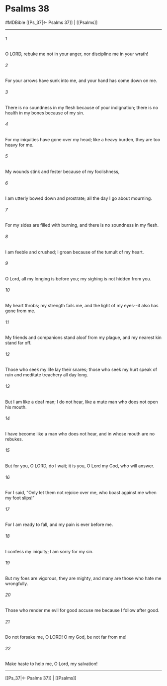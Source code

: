 # Psalms 38
#MDBible
[[Ps_37|← Psalms 37]] | [[Psalms]]

***

###### 1 

O LORD, rebuke me not in your anger, nor discipline me in your wrath! 

###### 2 

For your arrows have sunk into me, and your hand has come down on me. 

###### 3 

There is no soundness in my flesh because of your indignation; there is no health in my bones because of my sin. 

###### 4 

For my iniquities have gone over my head; like a heavy burden, they are too heavy for me. 

###### 5 

My wounds stink and fester because of my foolishness, 

###### 6 

I am utterly bowed down and prostrate; all the day I go about mourning. 

###### 7 

For my sides are filled with burning, and there is no soundness in my flesh. 

###### 8 

I am feeble and crushed; I groan because of the tumult of my heart. 

###### 9 

O Lord, all my longing is before you; my sighing is not hidden from you. 

###### 10 

My heart throbs; my strength fails me, and the light of my eyes--it also has gone from me. 

###### 11 

My friends and companions stand aloof from my plague, and my nearest kin stand far off. 

###### 12 

Those who seek my life lay their snares; those who seek my hurt speak of ruin and meditate treachery all day long. 

###### 13 

But I am like a deaf man; I do not hear, like a mute man who does not open his mouth. 

###### 14 

I have become like a man who does not hear, and in whose mouth are no rebukes. 

###### 15 

But for you, O LORD, do I wait; it is you, O Lord my God, who will answer. 

###### 16 

For I said, "Only let them not rejoice over me, who boast against me when my foot slips!" 

###### 17 

For I am ready to fall, and my pain is ever before me. 

###### 18 

I confess my iniquity; I am sorry for my sin. 

###### 19 

But my foes are vigorous, they are mighty, and many are those who hate me wrongfully. 

###### 20 

Those who render me evil for good accuse me because I follow after good. 

###### 21 

Do not forsake me, O LORD! O my God, be not far from me! 

###### 22 

Make haste to help me, O Lord, my salvation! 

***

[[Ps_37|← Psalms 37]] | [[Psalms]]
